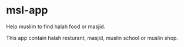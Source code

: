 # msl-app
Help muslim to find halah food or masjid.

This app contain halah resturant, masjid, muslin school or muslin shop.

